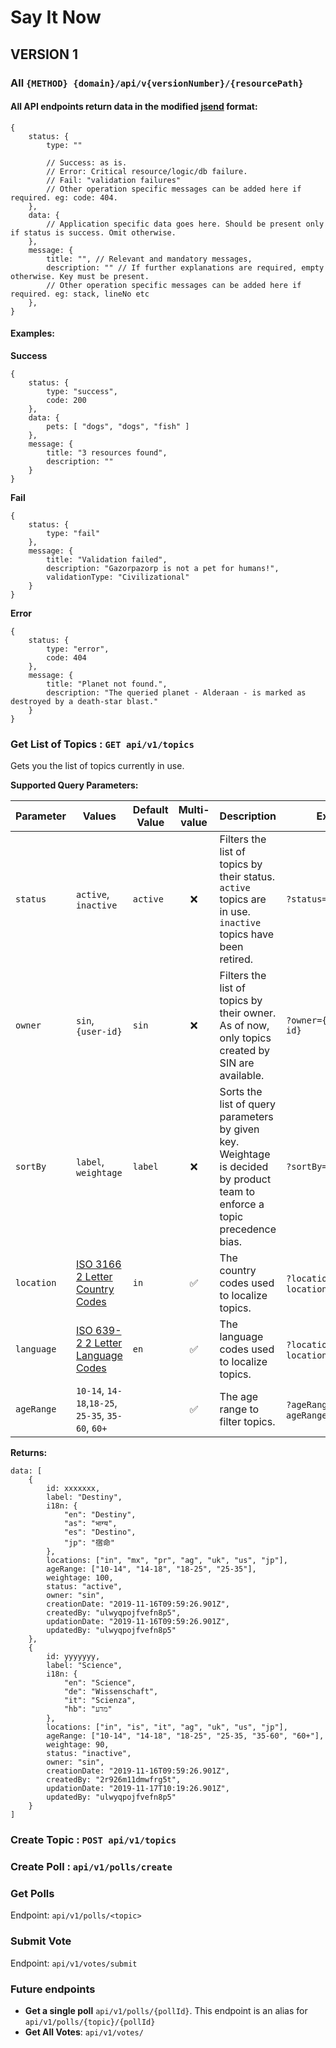 # Say It Now 
## VERSION 1
### All `{METHOD} {domain}/api/v{versionNumber}/{resourcePath}`


#### All API endpoints return data in the modified [jsend](https://github.com/omniti-labs/jsend) format: 
```
{
	status: {
		type: ""
		
		// Success: as is.
		// Error: Critical resource/logic/db failure.
		// Fail: "validation failures"
		// Other operation specific messages can be added here if required. eg: code: 404.
	},
	data: {
		// Application specific data goes here. Should be present only if status is success. Omit otherwise.
	},
	message: {
		title: "", // Relevant and mandatory messages,
		description: "" // If further explanations are required, empty otherwise. Key must be present.
		// Other operation specific messages can be added here if required. eg: stack, lineNo etc
	},
}
```


#### Examples: 

**Success** 
```
{
	status: {
		type: "success",
		code: 200
	},
	data: {
		pets: [ "dogs", "dogs", "fish" ]
	},
	message: {
		title: "3 resources found",
		description: ""
	}
}
```


**Fail** 
```
{
	status: {
		type: "fail"
	},
	message: {
		title: "Validation failed",
		description: "Gazorpazorp is not a pet for humans!",
		validationType: "Civilizational"
	}
}
```


**Error** 
```
{
	status: {
		type: "error",
		code: 404
	},
	message: {
		title: "Planet not found.",
		description: "The queried planet - Alderaan - is marked as destroyed by a death-star blast."
	}
}
```

### Get List of Topics :  `GET api/v1/topics`

Gets you the list of topics currently in use.

**Supported Query Parameters:** 

|Parameter| Values|Default Value|Multi-value| Description |Example|
 | --- | --- | --- | :---: | --- | --- |
| `status` | `active`, `inactive` | `active`  | :x: | Filters the list of topics by their status. `active` topics are in use. `inactive` topics have been retired.|   `?status=inactive`|
| `owner` | `sin`, `{user-id}` | `sin`  | :x: | Filters the list of topics by their owner. As of now, only topics created by SIN are available.|   `?owner={some-user-id}`|
| `sortBy` | `label`, `weightage` | `label`  |  :x: |Sorts the list of query parameters by given key. Weightage is decided by product team to enforce a topic precedence bias.|   `?sortBy=label`|
| `location` | [ISO 3166 2 Letter Country Codes](https://www.iban.com/country-codes)| `in`|:white_check_mark: | The country codes used to localize topics. |`?location=uk`, `?location=in,us,fr,uk`|
| `language` | [ISO 639-2 2 Letter Language Codes](https://www.iban.com/country-codes)| `en`|:white_check_mark: | The language codes used to localize topics. |`?location=de`, `?location=en,hi,de,as`|
| `ageRange` | `10-14`, `14-18`,`18-25`, `25-35`, `35-60`, `60+` | |:white_check_mark: | The age range to filter topics.  |`?ageRange=10-14`,`?ageRange=10-14,14-18`|

**Returns:** 
```
data: [
	{
		id: xxxxxxx,
		label: "Destiny",
		i18n: {
			"en": "Destiny",
			"as": "भाग्य",
			"es": "Destino",
			"jp": "宿命"
		},
		locations: ["in", "mx", "pr", "ag", "uk", "us", "jp"],
		ageRange: ["10-14", "14-18", "18-25", "25-35"],
		weightage: 100,
		status: "active",
		owner: "sin",
		creationDate: "2019-11-16T09:59:26.901Z",
		createdBy: "ulwyqpojfvefn8p5",
		updationDate: "2019-11-16T09:59:26.901Z",
		updatedBy: "ulwyqpojfvefn8p5"
	},
	{
		id: yyyyyyy,
		label: "Science",
		i18n: {
			"en": "Science",
			"de": "Wissenschaft",
			"it": "Scienza",
			"hb": "מדע"
		},
		locations: ["in", "is", "it", "ag", "uk", "us", "jp"],
		ageRange: ["10-14", "14-18", "18-25", "25-35, "35-60", "60+"],
		weightage: 90,
		status: "inactive",
		owner: "sin",
		creationDate: "2019-11-16T09:59:26.901Z",
		createdBy: "2r926m11dmwfrg5t",
		updationDate: "2019-11-17T10:19:26.901Z",
		updatedBy: "ulwyqpojfvefn8p5"
	}
]
```

### Create Topic : `POST api/v1/topics`


### Create Poll : `api/v1/polls/create`


### Get Polls

Endpoint:  `api/v1/polls/<topic>`

### Submit Vote
Endpoint:  `api/v1/votes/submit`



### Future endpoints
* **Get a single poll** `api/v1/polls/{pollId}`. This endpoint is an alias for  `api/v1/polls/{topic}/{pollId}`
* **Get All Votes**: `api/v1/votes/`

